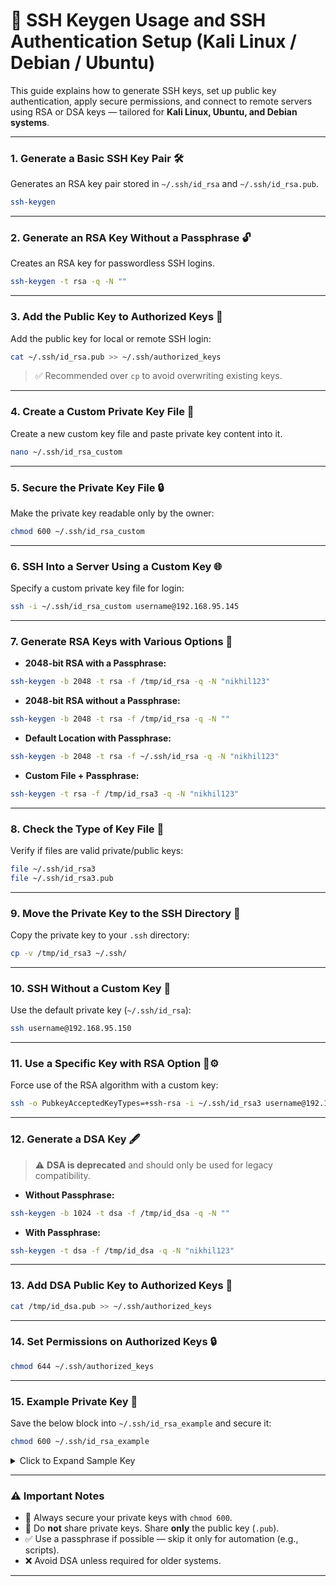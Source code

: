 
# 🔑 SSH Keygen Usage and SSH Authentication Setup (Kali Linux / Debian / Ubuntu)

This guide explains how to generate SSH keys, set up public key authentication, apply secure permissions, and connect to remote servers using RSA or DSA keys — tailored for **Kali Linux, Ubuntu, and Debian systems**.

---

### 1. **Generate a Basic SSH Key Pair** 🛠️

Generates an RSA key pair stored in `~/.ssh/id_rsa` and `~/.ssh/id_rsa.pub`.

```bash
ssh-keygen
```

---

### 2. **Generate an RSA Key Without a Passphrase** 🔓

Creates an RSA key for passwordless SSH logins.

```bash
ssh-keygen -t rsa -q -N ""
```

---

### 3. **Add the Public Key to Authorized Keys** 📜

Add the public key for local or remote SSH login:

```bash
cat ~/.ssh/id_rsa.pub >> ~/.ssh/authorized_keys
```

> ✅ Recommended over `cp` to avoid overwriting existing keys.

---

### 4. **Create a Custom Private Key File** 📝

Create a new custom key file and paste private key content into it.

```bash
nano ~/.ssh/id_rsa_custom
```

---

### 5. **Secure the Private Key File** 🔒

Make the private key readable only by the owner:

```bash
chmod 600 ~/.ssh/id_rsa_custom
```

---

### 6. **SSH Into a Server Using a Custom Key** 🌐

Specify a custom private key file for login:

```bash
ssh -i ~/.ssh/id_rsa_custom username@192.168.95.145
```

---

### 7. **Generate RSA Keys with Various Options** 🔐

- **2048-bit RSA with a Passphrase:**

```bash
ssh-keygen -b 2048 -t rsa -f /tmp/id_rsa -q -N "nikhil123"
```

- **2048-bit RSA without a Passphrase:**

```bash
ssh-keygen -b 2048 -t rsa -f /tmp/id_rsa -q -N ""
```

- **Default Location with Passphrase:**

```bash
ssh-keygen -b 2048 -t rsa -f ~/.ssh/id_rsa -q -N "nikhil123"
```

- **Custom File + Passphrase:**

```bash
ssh-keygen -t rsa -f /tmp/id_rsa3 -q -N "nikhil123"
```

---

### 8. **Check the Type of Key File** 🧐

Verify if files are valid private/public keys:

```bash
file ~/.ssh/id_rsa3
file ~/.ssh/id_rsa3.pub
```

---

### 9. **Move the Private Key to the SSH Directory** 📂

Copy the private key to your `.ssh` directory:

```bash
cp -v /tmp/id_rsa3 ~/.ssh/
```

---

### 10. **SSH Without a Custom Key** 🚀

Use the default private key (`~/.ssh/id_rsa`):

```bash
ssh username@192.168.95.150
```

---

### 11. **Use a Specific Key with RSA Option** 🔑⚙️

Force use of the RSA algorithm with a custom key:

```bash
ssh -o PubkeyAcceptedKeyTypes=+ssh-rsa -i ~/.ssh/id_rsa3 username@192.168.95.160
```

---

### 12. **Generate a DSA Key** 🖋️

> ⚠️ **DSA is deprecated** and should only be used for legacy compatibility.

- **Without Passphrase:**

```bash
ssh-keygen -b 1024 -t dsa -f /tmp/id_dsa -q -N ""
```

- **With Passphrase:**

```bash
ssh-keygen -t dsa -f /tmp/id_dsa -q -N "nikhil123"
```

---

### 13. **Add DSA Public Key to Authorized Keys** 📜

```bash
cat /tmp/id_dsa.pub >> ~/.ssh/authorized_keys
```

---

### 14. **Set Permissions on Authorized Keys** 🔒

```bash
chmod 644 ~/.ssh/authorized_keys
```

---

### 15. **Example Private Key** 🔑

Save the below block into `~/.ssh/id_rsa_example` and secure it:

```bash
chmod 600 ~/.ssh/id_rsa_example
```

<details>
<summary>Click to Expand Sample Key</summary>

```
-----BEGIN OPENSSH PRIVATE KEY-----
(Your RSA private key block here)
-----END OPENSSH PRIVATE KEY-----
```

</details>

---

### ⚠️ Important Notes

- 🔐 Always secure your private keys with `chmod 600`.
- 🔐 Do **not** share private keys. Share **only** the public key (`.pub`).
- ✅ Use a passphrase if possible — skip it only for automation (e.g., scripts).
- ❌ Avoid DSA unless required for older systems.

---
